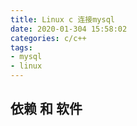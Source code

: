```yaml
---
title: Linux c 连接mysql
date: 2020-01-304 15:58:02
categories: c/c++
tags:
- mysql
- linux
--- 
```


## 依赖 和 软件


